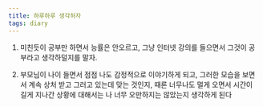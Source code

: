 ```yaml
---
title: 하루하루 생각하자
tags: diary
---
```


1. 미친듯이 공부만 하면서 능률은 안오르고, 그냥 인터넷 강의를 들으면서 그것이 공부라고 생각하덜지를 말자.

2. 부모님이 나이 들면서 점점 나도 감정적으로 이야기하게 되고, 그러한 모습을 보면서 계속 상처 받고 그러고 있는데 맞는 것인지, 때론 너무나도 멀게 오면서 시간이 길게 지나간 상황에 대해서는 나 너무 오만하지는 않았는지 생각하게 된다